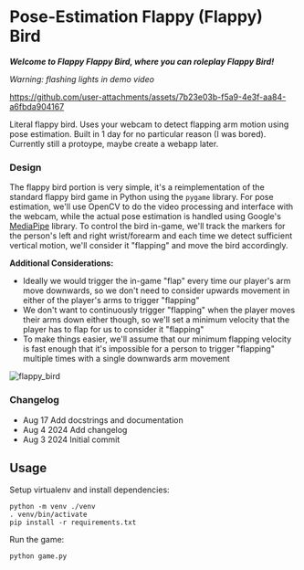 # Pose-Estimation Flappy (Flappy) Bird

***Welcome to Flappy Flappy Bird, where you can roleplay Flappy Bird!***

*Warning: flashing lights in demo video*

https://github.com/user-attachments/assets/7b23e03b-f5a9-4e3f-aa84-a6fbda904167

Literal flappy bird. Uses your webcam to detect flapping arm motion using pose estimation. Built in 1 day for no particular reason (I was bored). Currently still a protoype, maybe create a webapp later.

### Design

The flappy bird portion is very simple, it's a reimplementation of the standard flappy bird game in Python using the `pygame` library. For pose estimation, we'll use OpenCV to do the video processing and interface with the webcam, while the actual pose estimation is handled using Google's [MediaPipe](https://ai.google.dev/edge/mediapipe/solutions/guide) library. To control the bird in-game, we'll track the markers for the person's left and right wrist/forearm and each time we detect sufficient vertical motion, we'll consider it "flapping" and move the bird accordingly. 

**Additional Considerations:**

- Ideally we would trigger the in-game "flap" every time our player's arm move downwards, so we don't need to consider upwards movement in either of the player's arms to trigger "flapping"
- We don't want to continuously trigger "flapping" when the player moves their arms down either though, so we'll set a minimum velocity that the player has to flap for us to consider it "flapping"
- To make things easier, we'll assume that our minimum flapping velocity is fast enough that it's impossible for a person to trigger "flapping" multiple times with a single downwards arm movement

![flappy_bird](https://github.com/user-attachments/assets/fbf43740-b781-47e5-8577-3b28a40f5992)

### Changelog
- Aug 17 Add docstrings and documentation
- Aug 4 2024 Add changelog
- Aug 3 2024 Initial commit

## Usage
Setup virtualenv and install dependencies:
```
python -m venv ./venv
. venv/bin/activate
pip install -r requirements.txt
```
Run the game:
```
python game.py
```
